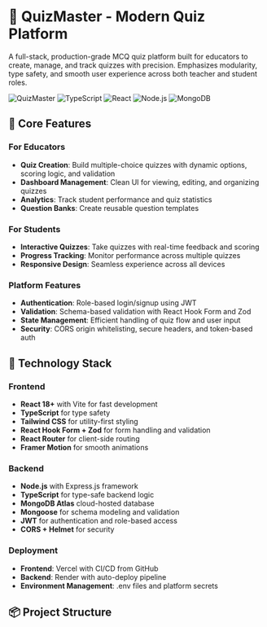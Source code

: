 # 🧠 QuizMaster - Modern Quiz Platform

A full-stack, production-grade MCQ quiz platform built for educators to create, manage, and track quizzes with precision. Emphasizes modularity, type safety, and smooth user experience across both teacher and student roles.

![QuizMaster](https://img.shields.io/badge/QuizMaster-Production--Ready-success)
![TypeScript](https://img.shields.io/badge/TypeScript-Fullstack-blue)
![React](https://img.shields.io/badge/React-18.2+-61dafb)
![Node.js](https://img.shields.io/badge/Node.js-Express-brightgreen)
![MongoDB](https://img.shields.io/badge/MongoDB-Atlas-green)

## 🚀 Core Features

### For Educators
- **Quiz Creation**: Build multiple-choice quizzes with dynamic options, scoring logic, and validation
- **Dashboard Management**: Clean UI for viewing, editing, and organizing quizzes
- **Analytics**: Track student performance and quiz statistics
- **Question Banks**: Create reusable question templates

### For Students
- **Interactive Quizzes**: Take quizzes with real-time feedback and scoring
- **Progress Tracking**: Monitor performance across multiple quizzes
- **Responsive Design**: Seamless experience across all devices

### Platform Features
- **Authentication**: Role-based login/signup using JWT
- **Validation**: Schema-based validation with React Hook Form and Zod
- **State Management**: Efficient handling of quiz flow and user input
- **Security**: CORS origin whitelisting, secure headers, and token-based auth

## 🧰 Technology Stack

### Frontend
- **React 18+** with Vite for fast development
- **TypeScript** for type safety
- **Tailwind CSS** for utility-first styling
- **React Hook Form + Zod** for form handling and validation
- **React Router** for client-side routing
- **Framer Motion** for smooth animations

### Backend
- **Node.js** with Express.js framework
- **TypeScript** for type-safe backend logic
- **MongoDB Atlas** cloud-hosted database
- **Mongoose** for schema modeling and validation
- **JWT** for authentication and role-based access
- **CORS + Helmet** for security

### Deployment
- **Frontend**: Vercel with CI/CD from GitHub
- **Backend**: Render with auto-deploy pipeline
- **Environment Management**: .env files and platform secrets

## 📦 Project Structure
